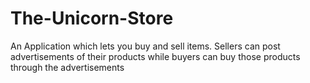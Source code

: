 # The-Unicorn-Store
An Application which lets you buy and sell items. Sellers can post advertisements of their products while buyers can buy those products through the advertisements



